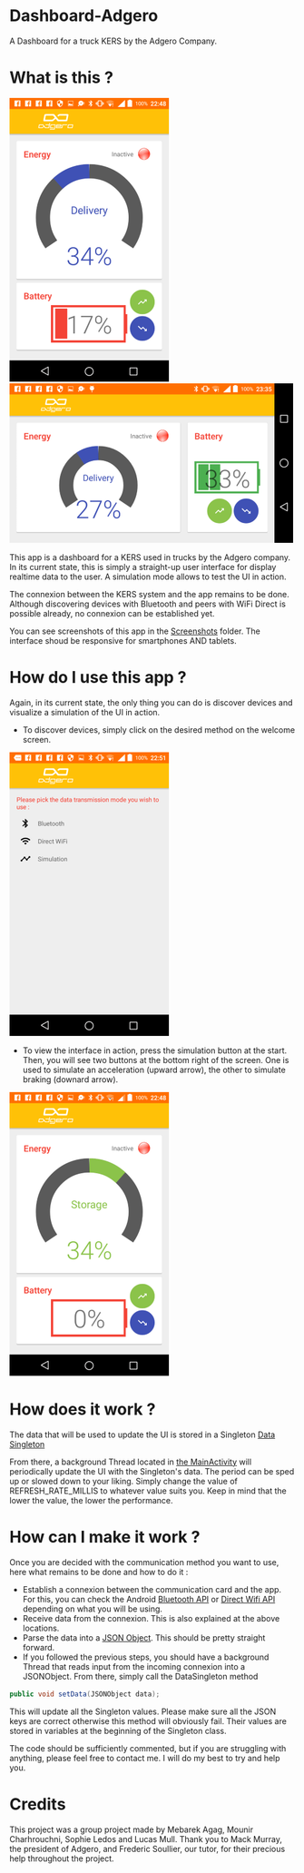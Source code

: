 # Dashboard-Adgero
A Dashboard for a truck KERS by the Adgero Company.

<h1>What is this ?</h1>

![App screenshot](/Screenshots/simulation-2.png)
![App screenshot landscape](/Screenshots/simulation-landscape.png)

This app is a dashboard for a KERS used in trucks by the Adgero company.
In its current state, this is simply a straight-up user interface for display realtime data to the user. A simulation mode allows to test the UI in action.

The connexion between the KERS system and the app remains to be done. Although discovering devices with Bluetooth and peers with WiFi Direct is possible already, no connexion can be established yet.

You can see screenshots of this app in the [Screenshots](/Screenshots) folder. The interface shoud be responsive for smartphones AND tablets.

<h1>How do I use this app ?</h1>

Again, in its current state, the only thing you can do is discover devices and visualize a simulation of the UI in action.
* To discover devices, simply click on the desired method on the welcome screen.

![Welcome screen](/Screenshots/welcome_screen.png)

* To view the interface in action, press the simulation button at the start. Then, you will see two buttons at the bottom right of the screen. One is used to simulate an acceleration (upward arrow), the other to simulate braking (downard arrow).

![Simulation screen](/Screenshots/simulation-1.png)

<h1>How does it work ?</h1>

The data that will be used to update the UI is stored in a Singleton [Data Singleton](/app/src/main/java/com/ensiie/adgerodashboard/DataSingleton.java)

From there, a background Thread located in [the MainActivity](/app/src/main/java/com/ensiie/adgerodashboard/Activities/MainActivity.java) will periodically update the UI with the Singleton's data. The period can be sped up or slowed down to your liking. Simply change the value of REFRESH_RATE_MILLIS to whatever value suits you. Keep in mind that the lower the value, the lower the performance.

<h1>How can I make it work ?</h1>

Once you are decided with the communication method you want to use, here what remains to be done and how to do it :
* Establish a connexion between the communication card and the app. For this, you can check the Android [Bluetooth API](https://developer.android.com/guide/topics/connectivity/bluetooth.html) or [Direct Wifi API](https://developer.android.com/guide/topics/connectivity/wifip2p.html) depending on what you will be using.
* Receive data from the connexion. This is also explained at the above locations.
* Parse the data into a [JSON Object](https://developer.android.com/reference/org/json/JSONObject.html). This should be pretty straight forward.
* If you followed the previous steps, you should have a background Thread that reads input from the incoming connexion into a JSONObject. From there, simply call the DataSingleton method 
```java
public void setData(JSONObject data);
```

This will update all the Singleton values. Please make sure all the JSON keys are correct otherwise this method will obviously fail. Their values are stored in variables at the beginning of the Singleton class. 

The code should be sufficiently commented, but if you are struggling with anything, please feel free to contact me. I will do my best to try and help you.

<h1>Credits</h1>

This project was a group project made by Mebarek Agag, Mounir Charhrouchni, Sophie Ledos and Lucas Mull.
Thank you to Mack Murray, the president of Adgero, and Frederic Soullier, our tutor, for their precious help throughout the project.

